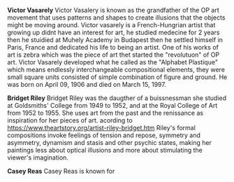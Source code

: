   **Victor Vasarely** 
   Victor Vasalery is known as the grandfather of the OP art movement that uses patterns and shapes to create illusions that the objects might be moving around. 
    Victor vasarely is a French-Hungrian artist that growing up didnt have an interest for art, he studied medecine for 2 years then he stuidied at Muhely Academy in Budapest then he settled himself in Paris, France and dedicated his life to being an artist. One of his works of art is zebra which was the piece of art thet started the "revolutuon" of OP art.
 Victor Vasarely developed what he called as the "Alphabet Plastique" which means endlessly interchangeable compositional elements, they were small square units consisted of simple combination of figure and ground. He was born on April 09, 1906 and died on March 15, 1997. 
 
  **Bridget Riley**
   Bridget Riley was the daugther of a buissnessman she studied at Goldsmiths' College from 1949 to 1952, and at the Royal College of Art from 1952 to 1955. She uses art from the past and the renissance as inspiration for her pieces of art. acording to https://www.theartstory.org/artist-riley-bridget.htm Riley's formal compositions invoke feelings of tension and repose, symmetry and asymmetry, dynamism and stasis and other psychic states, making her paintings less about optical illusions and more about stimulating the viewer's imagination.

 **Casey Reas**
  Casey Reas is known for  
